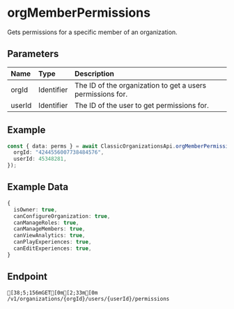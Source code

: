 
# orgMemberPermissions
Gets permissions for a specific member of an organization.


## Parameters
| Name   | Type       | Description                                                |
| :----- | :--------- | :--------------------------------------------------------- |
| orgId  | Identifier | The ID of the organization to get a users permissions for. |
| userId | Identifier | The ID of the user to get permissions for.                 |



## Example
```ts copy showLineNumbers
const { data: perms } = await ClassicOrganizationsApi.orgMemberPermissions({
  orgId: "4244556007738484576",
  userId: 45348281,
}); 
```


## Example Data
```ts copy showLineNumbers
{
  isOwner: true,
  canConfigureOrganization: true,
  canManageRoles: true,
  canManageMembers: true,
  canViewAnalytics: true,
  canPlayExperiences: true,
  canEditExperiences: true,
} 
```


## Endpoint
```ansi
[38;5;156mGET[0m[2;33m[0m /v1/organizations/{orgId}/users/{userId}/permissions
```
  